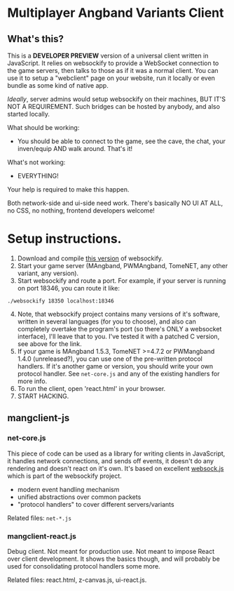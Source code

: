 # Multiplayer Angband Variants Client

## What's this?

This is a **DEVELOPER PREVIEW** version of a universal client
written in JavaScript. It relies on websockify to provide
a WebSocket connection to the game servers, then talks to those
as if it was a normal client. You can use it to setup a "webclient"
page on your website, run it locally or even bundle as some
kind of native app.

*Ideally*, server admins would setup websockify on their machines,
BUT IT'S NOT A REQUIREMENT. Such bridges can be hosted by anybody,
and also started locally.

What should be working:

- You should be able to connect to the game, see the cave,
the chat, your inven/equip AND walk around. That's it!

What's not working:

- EVERYTHING!

Your help is required to make this happen.

Both network-side and ui-side need work. There's basically
NO UI AT ALL, no CSS, no nothing, frontend developers welcome!

# Setup instructions.

1. Download and compile [this version](https://github.com/flambard-took/websockify-other)
of websockify.
2. Start your game server (MAngband, PWMAngband, TomeNET,
any other variant, any version).
3. Start websockify and route a port. For example, if your
server is running on port 18346, you can route it like:

```
./websockify 18350 localhost:18346

```

4. Note, that websockify project contains many versions
of it's software, written in several languages (for you
to choose), and also can completely overtake the program's
port (so there's ONLY a websocket interface), I'll leave
that to you. I've tested it with a patched C version,
see above for the link.
5. If your game is MAngband 1.5.3, TomeNET >=4.7.2 or
PWMangband 1.4.0 (unreleased?), you can use one of
the pre-written protocol handlers. If it's another
game or version, you should write your own protocol
handler. See `net-core.js` and any of the existing
handlers for more info.
6. To run the client, open 'react.html' in your browser.
7. START HACKING.


## mangclient-js

### net-core.js

This piece of code can be used as a library for writing clients
in JavaScript, it handles network connections, and sends
off events, it doesn't do any rendering and doesn't react on it's
own. It's based on excellent [websock.js](tool) which is part
of the websockify project.

- modern event handling mechanism
- unified abstractions over common packets
- "protocol handlers" to cover different servers/variants

Related files: `net-*.js`

### mangclient-react.js

Debug client. Not meant for production use. Not meant to impose
React over client development. It shows the basics though,
and will probably be used for consolidating protocol handlers
some more.

Related files: react.html, z-canvas.js, ui-react.js.
